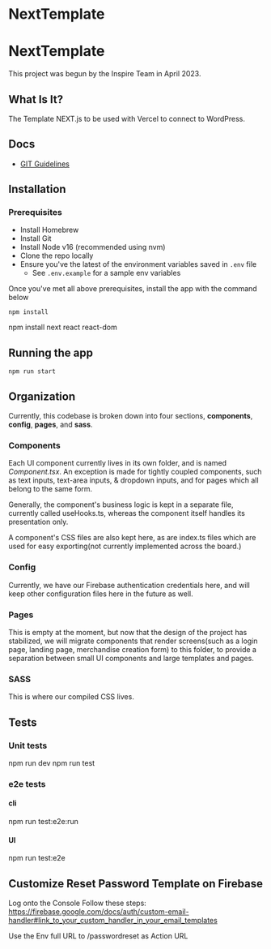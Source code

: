 ﻿# NextTemplate

# NextTemplate

This project was begun by the Inspire Team in April 2023.

## What Is It?

The Template NEXT.js to be used with Vercel to connect to WordPress.


## Docs

- [GIT Guidelines](/docs/GIT_GUIDELINES.md)

## Installation

### Prerequisites

- Install Homebrew
- Install Git
- Install Node v16 (recommended using nvm)
- Clone the repo locally
- Ensure you've the latest of the environment variables saved in `.env` file
  - See `.env.example` for a sample env variables

Once you've met all above prerequisites, install the app with the command below

```
npm install
```

npm install next react react-dom

## Running the app

```
npm run start
```

## Organization

Currently, this codebase is broken down into four sections, **components**, **config**, **pages**, and **sass**.

### Components

Each UI component currently lives in its own folder, and is named _Component.tsx_. An exception is made for tightly coupled components, such as text inputs, text-area inputs, & dropdown inputs, and for pages which all belong to the same form.

Generally, the component's business logic is kept in a separate file, currently called useHooks.ts, whereas the component itself handles its presentation only.

A component's CSS files are also kept here, as are index.ts files which are used for easy exporting(not currently implemented across the board.)

### Config

Currently, we have our Firebase authentication credentials here, and will keep other configuration files here in the future as well.

### Pages

This is empty at the moment, but now that the design of the project has stabilized, we will migrate components that render screens(such as a login page, landing page, merchandise creation form) to this folder, to provide a separation between small UI components and large templates and pages.

### SASS

This is where our compiled CSS lives.

## Tests

### Unit tests

npm run dev
npm run test

### e2e tests

#### cli

npm run test:e2e:run

#### UI

npm run test:e2e

## Customize Reset Password Template on Firebase

Log onto the Console
Follow these steps:
https://firebase.google.com/docs/auth/custom-email-handler#link_to_your_custom_handler_in_your_email_templates

Use the Env full URL to /passwordreset as Action URL
